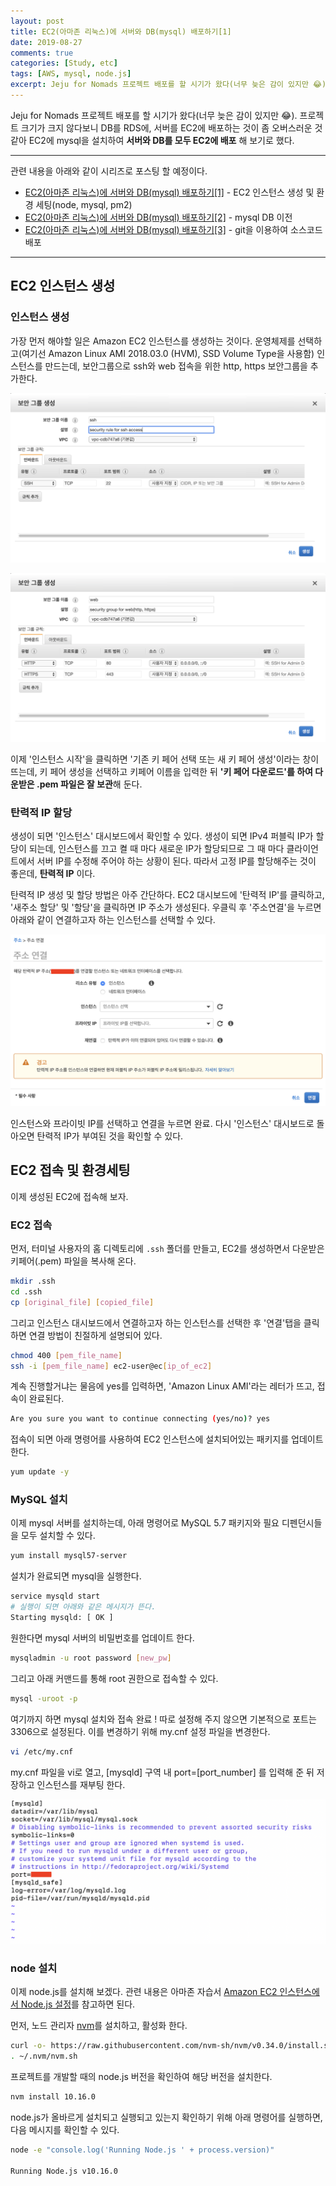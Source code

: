 ```yaml
---
layout: post
title: EC2(아마존 리눅스)에 서버와 DB(mysql) 배포하기[1]
date: 2019-08-27
comments: true
categories: [Study, etc]
tags: [AWS, mysql, node.js]
excerpt: Jeju for Nomads 프로젝트 배포를 할 시기가 왔다(너무 늦은 감이 있지만 😂). 프로젝트 크기가 크지 않다보니 DB를 RDS에, 서버를 EC2에 배포하는 것이 좀 오버스러운 것 같아 EC2에 mysql을 설치하여 서버와 DB를 모두 EC2에 배포 해 보기로 했다.
---
```


Jeju for Nomads 프로젝트 배포를 할 시기가 왔다(너무 늦은 감이 있지만 😂). 프로젝트 크기가 크지 않다보니 DB를 RDS에, 서버를 EC2에 배포하는 것이 좀 오버스러운 것 같아 EC2에 mysql을 설치하여 **서버와 DB를 모두 EC2에 배포** 해 보기로 했다.

---

관련 내용을 아래와 같이 시리즈로 포스팅 할 예정이다.

- [EC2(아마존 리눅스)에 서버와 DB(mysql) 배포하기[1]](</study/etc/EC2(아마존-리눅스)에-서버와-DB(mysql)-배포하기-1/>) - EC2 인스턴스 생성 및 환경 세팅(node, mysql, pm2)
- [EC2(아마존 리눅스)에 서버와 DB(mysql) 배포하기[2]](</study/etc/EC2(아마존-리눅스)에-서버와-DB(mysql)-배포하기-2/>) - mysql DB 이전
- [EC2(아마존 리눅스)에 서버와 DB(mysql) 배포하기[3]](</study/etc/EC2(아마존-리눅스)에-서버와-DB(mysql)-배포하기-3/>) - git을 이용하여 소스코드 배포

---

## EC2 인스턴스 생성

### 인스턴스 생성

가장 먼저 해야할 일은 Amazon EC2 인스턴스를 생성하는 것이다. 운영체제를 선택하고(여기선 Amazon Linux AMI 2018.03.0 (HVM), SSD Volume Type을 사용함) 인스턴스를 만드는데, 보안그룹으로 ssh와 web 접속을 위한 http, https 보안그룹을 추가한다.

![AWS Security Group for SSH](/images/aws_security_group_ssh.png "AWS Security Group for SSH")

![AWS Security Group](/images/aws_security_group.png "AWS Security Group")

이제 '인스턴스 시작'을 클릭하면 '기존 키 페어 선택 또는 새 키 페어 생성'이라는 창이 뜨는데, 키 페어 생성을 선택하고 키페어 이름을 입력한 뒤 **'키 페어 다운로드'를 하여 다운받은 .pem 파일은 잘 보관**해 둔다.

### 탄력적 IP 할당

생성이 되면 '인스턴스' 대시보드에서 확인할 수 있다. 생성이 되면 IPv4 퍼블릭 IP가 할당이 되는데, 인스턴스를 끄고 켤 때 마다 새로운 IP가 할당되므로 그 때 마다 클라이언트에서 서버 IP를 수정해 주어야 하는 상황이 된다. 따라서 고정 IP를 할당해주는 것이 좋은데, **탄력적 IP** 이다.

탄력적 IP 생성 및 할당 방법은 아주 간단하다. EC2 대시보드에 '탄력적 IP'를 클릭하고, '새주소 할당' 및 '할당'을 클릭하면 IP 주소가 생성된다. 우클릭 후 '주소연결'을 누르면 아래와 같이 연결하고자 하는 인스턴스를 선택할 수 있다.

![AWS Elastic IP](/images/aws_elastic_ip.png "AWS Elastic IP")

인스턴스와 프라이빗 IP를 선택하고 연결을 누르면 완료. 다시 '인스턴스' 대시보드로 돌아오면 탄력적 IP가 부여된 것을 확인할 수 있다.

## EC2 접속 및 환경세팅

이제 생성된 EC2에 접속해 보자.

### EC2 접속

먼저, 터미널 사용자의 홈 디렉토리에 `.ssh` 폴더를 만들고, EC2를 생성하면서 다운받은 키페어(.pem) 파일을 복사해 온다.

```bash
mkdir .ssh
cd .ssh
cp [original_file] [copied_file]
```

그리고 인스턴스 대시보드에서 연결하고자 하는 인스턴스를 선택한 후 '연결'탭을 클릭하면 연결 방법이 친절하게 설명되어 있다.

```bash
chmod 400 [pem_file_name]
ssh -i [pem_file_name] ec2-user@ec[ip_of_ec2]
```

계속 진행할거냐는 물음에 yes를 입력하면,
'Amazon Linux AMI'라는 레터가 뜨고, 접속이 완료된다.

```bash
Are you sure you want to continue connecting (yes/no)? yes
```

접속이 되면 아래 명령어를 사용하여 EC2 인스턴스에 설치되어있는 패키지를 업데이트 한다.

```bash
yum update -y
```

### MySQL 설치

이제 mysql 서버를 설치하는데, 아래 명령어로 MySQL 5.7 패키지와 필요 디펜던시들을 모두 설치할 수 있다.

```bash
yum install mysql57-server
```

설치가 완료되면 mysql을 실행한다.

```bash
service mysqld start
# 실행이 되면 아래와 같은 메시지가 뜬다.
Starting mysqld: [ OK ]
```

원한다면 mysql 서버의 비밀번호를 업데이트 한다.

```bash
mysqladmin -u root password [new_pw]
```

그리고 아래 커맨드를 통해 root 권한으로 접속할 수 있다.

```bash
mysql -uroot -p
```

여기까지 하면 mysql 설치와 접속 완료 !
따로 설정해 주지 않으면 기본적으로 포트는 3306으로 설정된다.
이를 변경하기 위해 my.cnf 설정 파일을 변경한다.

```bash
vi /etc/my.cnf
```

my.cnf 파일을 vi로 열고,
[mysqld] 구역 내 port=[port_number] 를 입력해 준 뒤 저장하고 인스턴스를 재부팅 한다.

<img src="/images/ec2_mysql_port.png" alt="ec2_mysql_port" width="600em">

### node 설치

이제 node.js를 설치해 보겠다. 관련 내용은 아마존 자습서 [Amazon EC2 인스턴스에서 Node.js 설정](https://docs.aws.amazon.com/ko_kr/sdk-for-javascript/v2/developer-guide/setting-up-node-on-ec2-instance.html)를 참고하면 된다.

먼저, 노드 관리자 [nvm](https://github.com/nvm-sh/nvm)를 설치하고, 활성화 한다.

```bash
curl -o- https://raw.githubusercontent.com/nvm-sh/nvm/v0.34.0/install.sh | bash
. ~/.nvm/nvm.sh
```

프로젝트를 개발할 때의 node.js 버전을 확인하여 해당 버전을 설치한다.

```bash
nvm install 10.16.0
```

node.js가 올바르게 설치되고 실행되고 있는지 확인하기 위해 아래 명령어를 실행하면, 다음 메시지를 확인할 수 있다.

```bash
node -e "console.log('Running Node.js ' + process.version)"

Running Node.js v10.16.0
```
